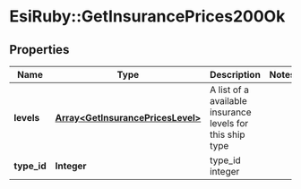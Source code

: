 # EsiRuby::GetInsurancePrices200Ok

## Properties
Name | Type | Description | Notes
------------ | ------------- | ------------- | -------------
**levels** | [**Array&lt;GetInsurancePricesLevel&gt;**](GetInsurancePricesLevel.md) | A list of a available insurance levels for this ship type | 
**type_id** | **Integer** | type_id integer | 


